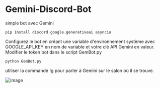 # Gemini-Discord-Bot
simple bot avec Gemini

```pip install discord google.generativeai asyncio```

Configurez le bot en créant une variable d'environnement système avec GOOGLE_API_KEY en nom de variable et votre clé API Gemini en valeur. Modifier le token bot dans le script GemBot.py

```python GemBot.py```

utiliser la commande !g pour parler à Gemini sur le salon où il se trouve. 

![image](https://github.com/user-attachments/assets/775bb1ee-5984-4780-8a97-73a0e23ea936)
